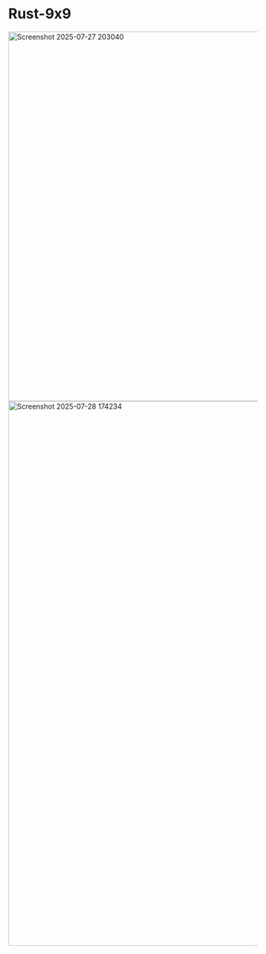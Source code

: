 # Rust-9x9

<img width="646" height="745" alt="Screenshot 2025-07-27 203040" src="https://github.com/user-attachments/assets/d07676b4-d415-410e-94ca-2942e4137511" />

<img width="2053" height="1098" alt="Screenshot 2025-07-28 174234" src="https://github.com/user-attachments/assets/fa21cfa0-83bc-4f4f-9b3c-9fe0441c3e95" />
